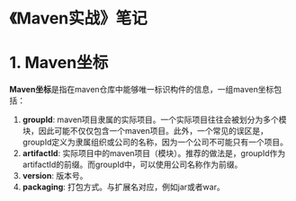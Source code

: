 # 《Maven实战》笔记

# 1. Maven坐标
**Maven坐标**是指在maven仓库中能够唯一标识构件的信息，一组maven坐标包括：

1. **groupId**: maven项目隶属的实际项目。一个实际项目往往会被划分为多个模块，因此可能不仅仅包含一个maven项目。此外，一个常见的误区是，groupId定义为隶属组织或公司的名称，因为一个公司不可能只有一个项目。
2. **artifactId**: 实际项目中的maven项目（模块）。推荐的做法是，groupId作为artifactId的前缀。而groupId中，可以使用公司名称作为前缀。
3. **version**: 版本号。
4. **packaging**: 打包方式。与扩展名对应，例如jar或者war。